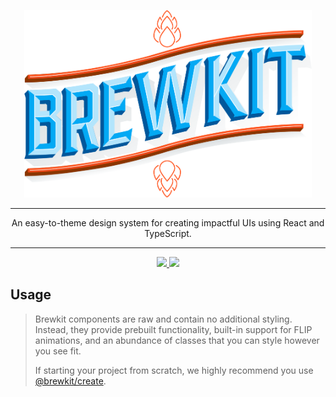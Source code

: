 <p align="center">
  <img width="460" height="300" src=".build/storybook/logo.png">
</p>

---

<p align="center">An easy-to-theme design system for creating impactful UIs using React and TypeScript.</p>

---

<p align="center">
  <a href="https://github.com/brewkit/brewkit-ui/blob/master/LICENSE">
    <img src="https://img.shields.io/badge/license-MIT-blue.svg">
  </a>
  <a href="https://github.com/storybookjs/storybook">
    <img src="https://cdn.jsdelivr.net/gh/storybookjs/brand@master/badge/badge-storybook.svg">
  </a>
</p>


## Usage

> Brewkit components are raw and contain no additional styling. Instead, they provide prebuilt functionality, built-in support
> for FLIP animations, and an abundance of classes that you can style however you see fit.
>
> If starting your project from scratch, we highly recommend you use [@brewkit/create](https://github.com/brewkit/create).
